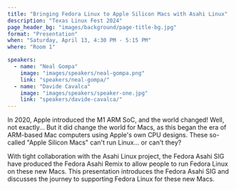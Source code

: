 ```yaml
---
title: "Bringing Fedora Linux to Apple Silicon Macs with Asahi Linux"
description: "Texas Linux Fest 2024"
page_header_bg: "images/background/page-title-bg.jpg"
format: "Presentation"
when: "Saturday, April 13, 4:30 PM - 5:15 PM"
where: "Room 1"

speakers:
  - name: "Neal Gompa"
    image: "images/speakers/neal-gompa.png"
    link: "speakers/neal-gompa/"
  - name: "Davide Cavalca"
    image: "images/speakers/speaker-one.jpg"
    link: "speakers/davide-cavalca/"
---
```


In 2020, Apple introduced the M1 ARM SoC, and the world changed! Well, not
exactly… But it did change the world for Macs, as this began the era of
ARM-based Mac computers using Apple's own CPU designs. These so-called "Apple
Silicon Macs" can't run Linux… or can't they?

With tight collaboration with the Asahi Linux project, the Fedora Asahi SIG
have produced the Fedora Asahi Remix to allow people to run Fedora Linux on
these new Macs. This presentation introduces the Fedora Asahi SIG and discusses
the journey to supporting Fedora Linux for these new Macs.

